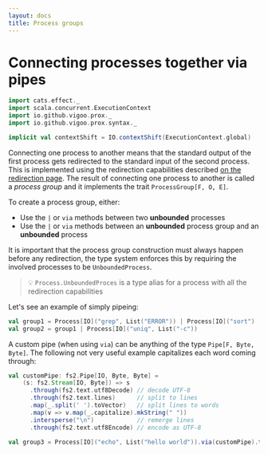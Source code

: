 ```yaml
---
layout: docs
title: Process groups
---
```


# Connecting processes together via pipes
```scala mdoc:invisible
import cats.effect._
import scala.concurrent.ExecutionContext
import io.github.vigoo.prox._
import io.github.vigoo.prox.syntax._

implicit val contextShift = IO.contextShift(ExecutionContext.global)
```

Connecting one process to another means that the standard output of the first process
gets redirected to the standard input of the second process. This is implemented using
the redirection capabilities described [on the redirection page](redirection). The result
of connecting one process to another is called a _process group_ and it implements the 
trait `ProcessGroup[F, O, E]`.

To create a process group, either:
- Use the `|` or `via` methods between two **unbounded** processes
- Use the `|` or `via` methods between an **unbounded** process group and an **unbounded** process 

It is important that the process group construction must always happen before any redirection,
the type system enforces this by requiring the involved processes to be `UnboundedProcess`.

> :bulb: `Process.UnboundedProces` is a type alias for a process with all the redirection capabilities

Let's see an example of simply pipeing:

```scala mdoc:silent
val group1 = Process[IO]("grep", List("ERROR")) | Process[IO]("sort")
val group2 = group1 | Process[IO]("uniq", List("-c"))
```

A custom pipe (when using `via`) can be anything of the type `Pipe[F, Byte, Byte]`. The
following not very useful example capitalizes each word coming through:

```scala mdoc:silent
val customPipe: fs2.Pipe[IO, Byte, Byte] =
    (s: fs2.Stream[IO, Byte]) => s
      .through(fs2.text.utf8Decode) // decode UTF-8
      .through(fs2.text.lines)      // split to lines
      .map(_.split(' ').toVector)   // split lines to words
      .map(v => v.map(_.capitalize).mkString(" "))
      .intersperse("\n")            // remerge lines 
      .through(fs2.text.utf8Encode) // encode as UTF-8

val group3 = Process[IO]("echo", List("hello world")).via(customPipe).to(Process[IO]("wc", List("-w")))
```
